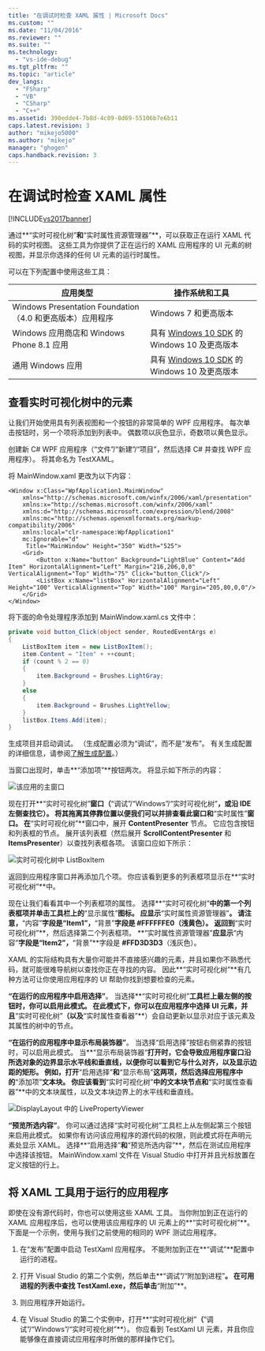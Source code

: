 ```yaml
---
title: "在调试时检查 XAML 属性 | Microsoft Docs"
ms.custom: ""
ms.date: "11/04/2016"
ms.reviewer: ""
ms.suite: ""
ms.technology: 
  - "vs-ide-debug"
ms.tgt_pltfrm: ""
ms.topic: "article"
dev_langs: 
  - "FSharp"
  - "VB"
  - "CSharp"
  - "C++"
ms.assetid: 390edde4-7b8d-4c89-8d69-55106b7e6b11
caps.latest.revision: 3
author: "mikejo5000"
ms.author: "mikejo"
manager: "ghogen"
caps.handback.revision: 3
---
```

# 在调试时检查 XAML 属性
[!INCLUDE[vs2017banner](../code-quality/includes/vs2017banner.md)]

通过**“实时可视化树”**和**“实时属性资源管理器”**，可以获取正在运行 XAML 代码的实时视图。  这些工具为你提供了正在运行的 XAML 应用程序的 UI 元素的树视图，并显示你选择的任何 UI 元素的运行时属性。  
  
 可以在下列配置中使用这些工具：  
  
|应用类型|操作系统和工具|  
|----------|-------------|  
|Windows Presentation Foundation（4.0 和更高版本）应用程序|Windows 7 和更高版本|  
|Windows 应用商店和 Windows Phone 8.1 应用|具有 [Windows 10 SDK](https://dev.windows.com/en-us/downloads/windows-10-sdk) 的 Windows 10 及更高版本|  
|通用 Windows 应用|具有 [Windows 10 SDK](https://dev.windows.com/en-us/downloads/windows-10-sdk) 的 Windows 10 及更高版本|  
  
## 查看实时可视化树中的元素  
 让我们开始使用具有列表视图和一个按钮的非常简单的 WPF 应用程序。  每次单击按钮时，另一个项将添加到列表中。  偶数项以灰色显示，奇数项以黄色显示。  
  
 创建新 C\# WPF 应用程序（“文件”\/“新建”\/“项目”，然后选择 C\# 并查找 WPF 应用程序）。  将其命名为 TestXAML。  
  
 将 MainWindow.xaml 更改为以下内容：  
  
```xaml  
<Window x:Class="WpfApplication1.MainWindow"  
    xmlns="http://schemas.microsoft.com/winfx/2006/xaml/presentation"  
    xmlns:x="http://schemas.microsoft.com/winfx/2006/xaml"  
    xmlns:d="http://schemas.microsoft.com/expression/blend/2008"  
    xmlns:mc="http://schemas.openxmlformats.org/markup-compatibility/2006"  
    xmlns:local="clr-namespace:WpfApplication1"  
    mc:Ignorable="d"  
     Title="MainWindow" Height="350" Width="525">  
    <Grid>  
        <Button x:Name="button" Background="LightBlue" Content="Add Item" HorizontalAlignment="Left" Margin="216,206,0,0" VerticalAlignment="Top" Width="75" Click="button_Click"/>  
        <ListBox x:Name="listBox" HorizontalAlignment="Left" Height="100" VerticalAlignment="Top" Width="100" Margin="205,80,0,0"/>  
    </Grid>  
</Window>  
```  
  
 将下面的命令处理程序添加到 MainWindow.xaml.cs 文件中：  
  
```c#  
private void button_Click(object sender, RoutedEventArgs e)  
{  
    ListBoxItem item = new ListBoxItem();  
    item.Content = "Item" + ++count;  
    if (count % 2 == 0)  
    {  
        item.Background = Brushes.LightGray;  
    }  
    else  
    {  
        item.Background = Brushes.LightYellow;  
    }  
    listBox.Items.Add(item);  
}  
```  
  
 生成项目并启动调试。  （生成配置必须为“调试”，而不是“发布”。  有关生成配置的详细信息，请参阅[了解生成配置](../ide/understanding-build-configurations.md)。）  
  
 当窗口出现时，单击**“添加项”**按钮两次。  将显示如下所示的内容：  
  
 ![该应用的主窗口](~/docs/debugger/media/livevisualtree-app.png "LiveVIsualTree\-App")  
  
 现在打开**“实时可视化树”**窗口（**“调试”\/“Windows”\/“实时可视化树”**，或沿 IDE 左侧查找它）。  将其拖离其停靠位置以便我们可以并排查看此窗口和**“实时属性”**窗口。  在**“实时可视化树”**窗口中，展开 **ContentPresenter** 节点。  它应包含按钮和列表框的节点。  展开该列表框（然后展开 **ScrollContentPresenter** 和 **ItemsPresenter**）以查找列表框各项。  该窗口应如下所示：  
  
 ![实时可视化树中 ListBoxItem](~/docs/debugger/media/livevisualtree-listboxitems.png "LiveVisualTree\-ListBoxItems")  
  
 返回到应用程序窗口并再添加几个项。  你应该看到更多的列表框项显示在**“实时可视化树”**中。  
  
 现在让我们看看其中一个列表框项的属性。  选择**“实时可视化树”**中的第一个列表框项并单击工具栏上的**“显示属性”**图标。  应显示**“实时属性资源管理器”**。  请注意，**“内容”**字段是“Item1”，**“背景”**字段是 **\#FFFFFFE0**（浅黄色）。  返回到**“实时可视化树”**，然后选择第二个列表框项。  **“实时属性资源管理器”**应显示**“内容”**字段是“Item2”，**“背景”**字段是 **\#FFD3D3D3**（浅灰色）。  
  
 XAML 的实际结构具有大量你可能并不直接感兴趣的元素，并且如果你不熟悉代码，就可能很难导航树以查找你正在寻找的内容。  因此**“实时可视化树”**有几种方法可让你使用应用程序的 UI 帮助你找到想要检查的元素。  
  
 **“在运行的应用程序中启用选择”**。  当选择**“实时可视化树”**工具栏上最左侧的按钮时，你可以启用此模式。  在此模式下，你可以在应用程序中选择 UI 元素，并且**“实时可视化树”**（以及**“实时属性查看器”**）会自动更新以显示对应于该元素及其属性的树中的节点。  
  
 **“在运行的应用程序中显示布局装饰器”**。  当选择“启用选择”按钮右侧紧靠的按钮时，可以启用此模式。  当**“显示布局装饰器“**打开时，它会导致应用程序窗口沿所选对象的边界显示水平线和垂直线，以便你可以看到它与什么对齐，以及显示边距的矩形。  例如，打开**“启用选择”**和**“显示布局”**这两项，然后选择应用程序中的**“添加项”**文本块。  你应该看到**“实时可视化树”**中的文本块节点和**“实时属性查看器”**中的文本块属性，以及文本块边界上的水平线和垂直线。  
  
 ![DisplayLayout 中的 LivePropertyViewer](~/docs/debugger/media/livevisualtreelivepropertyviewer-displaylayout.png "LiveVisualTreeLivePropertyViewer\-DisplayLayout")  
  
 **“预览所选内容”**。  你可以通过选择“实时可视化树”工具栏上从左侧起第三个按钮来启用此模式。  如果你有访问该应用程序的源代码的权限，则此模式将在声明元素处显示 XAML。  选择**“启用选择”**和**“预览所选内容”**，然后在测试应用程序中选择该按钮。  MainWindow.xaml 文件在 Visual Studio 中打开并且光标放置在定义按钮的行上。  
  
## 将 XAML 工具用于运行的应用程序  
 即使在没有源代码时，你也可以使用这些 XAML 工具。  当你附加到正在运行的 XAML 应用程序后，也可以使用该应用程序的 UI 元素上的**“实时可视化树”**。  下面是一个示例，使用与我们之前使用的相同的 WPF 测试应用程序。  
  
1.  在“发布”配置中启动 TestXaml 应用程序。  不能附加到正在**“调试”**配置中运行的进程。  
  
2.  打开 Visual Studio 的第二个实例，然后单击**“调试”\/“附加到进程”**。  在可用进程的列表中查找 **TestXaml.exe**，然后单击**“附加”**。  
  
3.  则应用程序开始运行。  
  
4.  在 Visual Studio 的第二个实例中，打开**“实时可视化树”**（**“调试”\/“Windows”\/“实时可视化树”**）。  你应看到 TestXaml UI 元素，并且你应能够像在直接调试应用程序时所做的那样操作它们。